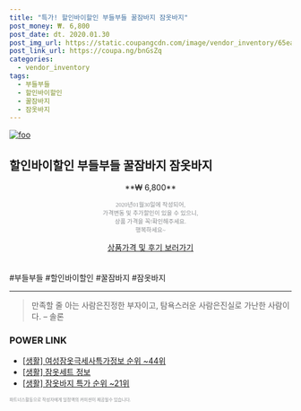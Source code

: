 ```yaml
--- 
title: "특가! 할인바이할인 부들부들 꿀잠바지 잠옷바지" 
post_money: ₩. 6,800 
post_date: dt. 2020.01.30 
post_img_url: https://static.coupangcdn.com/image/vendor_inventory/65ea/03595960c1fa72984ff863668aaf8eac6a27763b6b84908f6ced8cdea276.jpg 
post_link_url: https://coupa.ng/bnGsZq 
categories: 
  - vendor_inventory 
tags: 
  - 부들부들 
  - 할인바이할인 
  - 꿀잠바지 
  - 잠옷바지 
--- 
```

[![foo](https://static.coupangcdn.com/image/vendor_inventory/65ea/03595960c1fa72984ff863668aaf8eac6a27763b6b84908f6ced8cdea276.jpg)](https://coupa.ng/bnGsZq) 

## 할인바이할인 부들부들 꿀잠바지 잠옷바지 
<p style="text-align: center;">**₩ 6,800**</p> 
<p style="text-align: center;"><span style="color: #898c8f; font-family: Georgia,Times,serif; font-size: 0.75em;">2020년01월30일에 작성되어, <br>가격변동 및 추가할인이 있을 수 있으니,<br> 상품 가격을 꼭!확인해주세요.<br>행복하세요~</span> 
</p>	 
<div markdown="0" style="text-align: center;"><a href="https://coupa.ng/bnGsZq" class="btn btn--success">상품가격 및 후기 보러가기</a></div> 
<br><br> 
  #부들부들 #할인바이할인 #꿀잠바지 #잠옷바지 
<hr> 

> 만족할 줄 아는 사람은진정한 부자이고, 탐욕스러운 사람은진실로 가난한 사람이다. – 솔론 


### POWER LINK

* <a href="https://blog.naver.com/fasyy4321/221771891383" target="_blank"> [생활] 여성잠옷극세사특가정보 순위 ~44위</a>
* <a href="https://blog.naver.com/sakai111/221769648753" target="_blank"> [생활] 잠옷세트 정보 </a>
* <a href="https://blog.naver.com/sakai111/221789479366" target="_blank"> [생활] 잠옷바지 특가 순위 ~21위</a>

<span style="color: #898c8f; font-family: Georgia,Times,serif; font-size: 0.55em;">파트너스활동으로 작성자에게 일정액의 커미션이 제공될수 있습니다.</span> 
